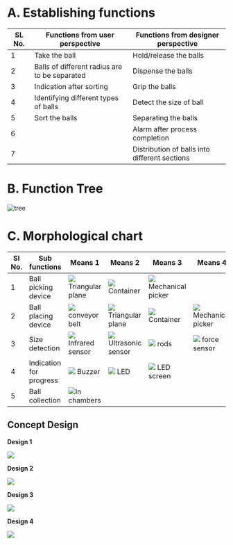 # A. Establishing functions
|SL No. |Functions from user perspective| Functions from designer perspective|
|-------|-------------------------------|------------------------------------|
|1|Take the ball |Hold/release the balls|
|2|Balls of different radius are to be separated |Dispense the balls|
|3|Indication after sorting|Grip the balls|
|4|Identifying different types of balls |Detect the size of ball|
|5|Sort the balls |Separating the balls|
|6||Alarm after process completion|
|7||Distribution of balls into different sections|


					
# B. Function Tree
![tree](https://i.ibb.co/FbGPhK2/Picture1.jpg)

# C. Morphological chart
|Sl No.	|Sub functions	|Means 1	|Means 2	|Means 3	|Means 4|
|---------------|---------------|---------------|---------------|---------------|---------------|
|1	|Ball picking device	|![](https://i.ibb.co/9826dMc/funnel.jpg) Triangular plane|![](https://i.ibb.co/VjzMXd4/rectangular-wooden-box-500x500.jpg) Container|![](https://i.ibb.co/hs2YLRs/arm.jpg) Mechanical picker||
|2	|Ball placing device	|![](https://i.ibb.co/h7yc7cv/conyer-bbellt.jpghttps://i.ibb.co/h7yc7cv/conyer-bbellt.jpg) conveyor belt| ![](https://i.ibb.co/9826dMc/funnel.jpg) Triangular plane	|![](https://i.ibb.co/VjzMXd4/rectangular-wooden-box-500x500.jpg) Container	|![](https://i.ibb.co/hs2YLRs/arm.jpg) Mechanical picker|
|3	|Size detection	|![](https://i.ibb.co/DfZtwjn/ir.jpg)  Infrared sensor|![](https://i.ibb.co/VYYVykT/sennsor.jpg) Ultrasonic sensor|![](https://i.ibb.co/CHnh86v/chop-stick-500x500.jpg) rods|	![](https://i.ibb.co/LZ0PLm3/force.jpg)	force sensor|
|4	|Indication for progress	|![](https://i.ibb.co/hdYWB2t/speaker.jpg) Buzzer|![](https://i.ibb.co/Wkd8z2N/led.jpg) LED|![](https://i.ibb.co/2kkVGcf/Scren.jpg) LED screen|
|5	|Ball collection	|![](https://i.ibb.co/g61QbGB/camber.jpg)In chambers	||	


## Concept Design


**Design 1**


![](https://i.ibb.co/hM92xhX/1-model.jpghttps://i.ibb.co/hM92xhX/1-model.jpg)

**Design 2**


![](https://i.ibb.co/JCrFV6F/Whats-App-Image-2021-06-18-at-4-59-12-AM.jpg)

**Design 3**


![](https://i.ibb.co/gjdLXX3/3-mode.jpg) 


**Design 4**


![](https://i.ibb.co/KGBHKTq/4-model.jpg)









